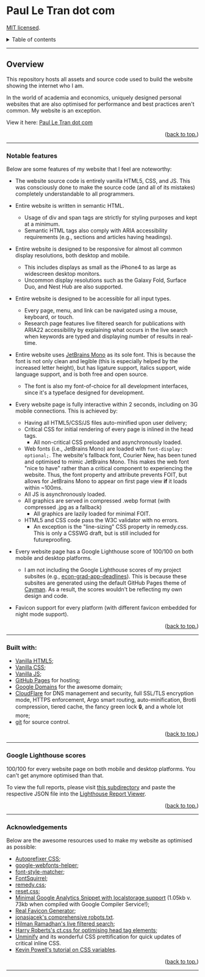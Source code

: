 # Paul Le Tran dot com

[MIT licensed](https://github.com/PaulTran47/paultran47.github.io/blob/master/LICENCE.md).

<details>
  <summary>Table of contents</summary>
  <ul>
    <li>
      <a href="#overview">Overview</a>
      <ul>
        <li><a href="#notable-features">Notable features</a></li>
      </ul>
    </li>
    <li><a href="#built-with">Built with</a></li>
    <li><a href="#google-lighthouse-scores">Google Lighthouse scores</a></li>
    <li><a href="#acknowledgements">Acknowledgments</a></li>
  </ul>
</details>

---

## Overview
This repository hosts all assets and source code used to build the website showing the internet who I am.

In the world of academia and economics, uniquely designed personal websites that are also optimised for performance and best practices aren't common. My website is an exception.

View it here: [Paul Le Tran dot com](https://paulletran.com/)

<p align="right">
  (<a href="#paul-le-tran-dot-com">back to top.</a>)
</p>

---

### Notable features
Below are some features of my website that I feel are noteworthy:

* The website source code is entirely vanilla HTML5, CSS, and JS. This was consciously done to make the source code (and all of its mistakes) completely understandable to all programmers.

* Entire website is written in semantic HTML.
  * Usage of div and span tags are strictly for styling purposes and kept at a minimum.
  * Semantic HTML tags also comply with ARIA accessibility requirements (e.g., sections and articles having headings).

* Entire website is designed to be responsive for almost all common display resolutions, both desktop and mobile.
  * This includes displays as small as the iPhone4 to as large as widescreen desktop monitors.
  * Uncommon display resolutions such as the Galaxy Fold, Surface Duo, and Nest Hub are also supported.

* Entire website is designed to be accessible for all input types.
  * Every page, menu, and link can be navigated using a mouse, keyboard, or touch.
  * Research page features live filtered search for publications with ARIA22 accessibility by explaining what occurs in the live search when keywords are typed and displaying number of results in real-time.

* Entire website uses [JetBrains Mono](https://www.jetbrains.com/lp/mono/) as its sole font. This is because the font is not only clean and legible (this is especially helped by the increased letter height), but has ligature support, italics support, wide language support, and is both free and open source.
  * The font is also my font-of-choice for all development interfaces, since it's a typeface designed for development.

* Every website page is fully interactive within 2 seconds, including on 3G mobile connections. This is achieved by:
  * Having all HTML5/CSS/JS files auto-minified upon user delivery;
  * Critical CSS for initial rendering of every page is inlined in the head tags.
    * All non-critical CSS preloaded and asynchronously loaded.
  * Web fonts (i.e., JetBrains Mono) are loaded with `font-display: optional;`. The website's fallback font, Courier New, has been tuned and optimised to mimic JetBrains Mono. This makes the web font "nice to have" rather than a critical component to experiencing the website. Thus, the font property and attribute prevents FOIT, but allows for JetBrains Mono to appear on first page view **if** it loads within ~100ms.
  * All JS is asynchronously loaded.
  * All graphics are served in compressed .webp format (with compressed .jpg as a fallback)
    * All graphics are lazily loaded for minimal FOIT.
  * HTML5 and CSS code pass the W3C validator with no errors.
    * An exception is the "line-sizing" CSS property in remedy.css. This is only a CSSWG draft, but is still included for futureproofing.

* Every website page has a Google Lighthouse score of 100/100 on both mobile and desktop platforms.
  * I am not including the Google Lighthouse scores of my project subsites (e.g., [econ-grad-app-deadlines](https://github.com/PaulTran47/econ-grad-app-deadlines)). This is because these subsites are generated using the default GitHub Pages theme of [Cayman](https://github.com/pages-themes/cayman). As a result, the scores wouldn't be reflecting my own design and code.

* Favicon support for every platform (with different favicon embedded for night mode support).

<p align="right">
  (<a href="#paul-le-tran-dot-com">back to top.</a>)
</p>

---

### Built with:
* [Vanilla HTML5](https://developer.mozilla.org/en-US/docs/Web/HTML);
* [Vanilla CSS](https://developer.mozilla.org/en-US/docs/Web/CSS);
* [Vanilla JS](https://developer.mozilla.org/en-US/docs/Web/JavaScript);
* [GitHub Pages](https://pages.github.com/) for hosting;
* [Google Domains](https://domains.google/) for the awesome domain;
* [CloudFlare](https://www.cloudflare.com/) for DNS management and security, full SSL/TLS encryption mode, HTTPS enforcement, Argo smart routing, auto-minification, Brotli compression, tiered cache, the fancy green lock :lock:, and a whole lot more;
* [git](https://git-scm.com/) for source control.

<p align="right">
  (<a href="#paul-le-tran-dot-com">back to top.</a>)
</p>

---

### Google Lighthouse scores
100/100 for every website page on both mobile and desktop platforms. You can't get anymore optimised than that.

To view the full reports, please visit [this subdirectory](https://github.com/PaulTran47/paultran47.github.io/tree/master/lighthouse_reports) and paste the respective JSON file into the [Lighthouse Report Viewer](https://googlechrome.github.io/lighthouse/viewer/).

<p align="right">
  (<a href="#paul-le-tran-dot-com">back to top.</a>)
</p>

---

### Acknowledgements
Below are the awesome resources used to make my website as optimised as possible:

* [Autoprefixer CSS](https://github.com/postcss/autoprefixer);
* [google-webfonts-helper](https://github.com/majodev/google-webfonts-helper);
* [font-style-matcher](https://github.com/notwaldorf/font-style-matcher);
* [FontSquirrel](https://www.fontsquirrel.com/tools/webfont-generator);
* [remedy.css](https://github.com/jensimmons/cssremedy);
* [reset.css](https://elad2412.github.io/the-new-css-reset/);
* [Minimal Google Analytics Snippet with localstorage support](https://gist.github.com/aym3nb/5e78a3c11e9974a9f17ab7d32154fd39) (1.05kb v. 73kb when compiled with Google Compiler Service!);
* [Real Favicon Generator](https://github.com/RealFaviconGenerator);
* [jonasjacek's comprehensive robots.txt](https://www.ditig.com/robots-txt-template).
* [Hilman Ramadhan's live filtered search](https://css-tricks.com/in-page-filtered-search-with-vanilla-javascript/);
* [Harry Roberts's ct.css for optimising head tag elements](https://csswizardry.com/ct/);
* [Unminify](https://unminify.com/) and its wonderful CSS prettification for quick updates of critical inline CSS.
* [Kevin Powell's tutorial on CSS variables](https://www.youtube.com/watch?v=PHO6TBq_auI&list=PL4-IK0AVhVjOT2KBB5TSbD77OmfHvtqUi).

<p align="right">
  (<a href="#paul-le-tran-dot-com">back to top.</a>)
</p>

---